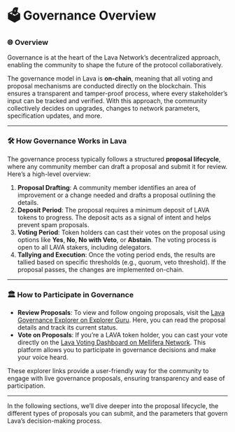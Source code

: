 # 🗳️ Governance Overview

### 🌐 **Overview**

Governance is at the heart of the Lava Network’s decentralized approach, enabling the community to shape the future of the protocol collaboratively. 

The governance model in Lava is **on-chain**, meaning that all voting and proposal mechanisms are conducted directly on the blockchain. This ensures a transparent and tamper-proof process, where every stakeholder’s input can be tracked and verified. With this approach, the community collectively decides on upgrades, changes to network parameters, specification updates, and more.

---

### 🛠️ **How Governance Works in Lava**

The governance process typically follows a structured **proposal lifecycle**, where any community member can draft a proposal and submit it for review. Here’s a high-level overview:

1. **Proposal Drafting**: A community member identifies an area of improvement or a change needed and drafts a proposal outlining the details.
2. **Deposit Period**: The proposal requires a minimum deposit of LAVA tokens to progress. The deposit acts as a signal of intent and helps prevent spam proposals.
3. **Voting Period**: Token holders can cast their votes on the proposal using options like **Yes**, **No**, **No with Veto**, or **Abstain**. The voting process is open to all LAVA stakers, including delegators.
4. **Tallying and Execution**: Once the voting period ends, the results are tallied based on specific thresholds (e.g., quorum, veto threshold). If the proposal passes, the changes are implemented on-chain.

---

### 🏛️ **How to Participate in Governance**

- **Review Proposals**: To view and follow ongoing proposals, visit the [Lava Governance Explorer on Explorer Guru](https://lava.explorers.guru/proposals). Here, you can read the proposal details and track its current status.
- **Vote on Proposals**: If you’re a LAVA token holder, you can cast your vote directly on the [Lava Voting Dashboard on Mellifera Network](https://lava-explorer.mellifera.network/lava/gov). This platform allows you to participate in governance decisions and make your voice heard.

These explorer links provide a user-friendly way for the community to engage with live governance proposals, ensuring transparency and ease of participation.

---

In the following sections, we’ll dive deeper into the proposal lifecycle, the different types of proposals you can submit, and the parameters that govern Lava’s decision-making process.
